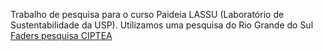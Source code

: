 Trabalho de pesquisa para o curso Paideia LASSU (Laboratório de Sustentabilidade da USP). Utilizamos uma pesquisa do Rio Grande do Sul [Faders pesquisa CIPTEA](https://www.faders.rs.gov.br/pesquisa-ciptea)
